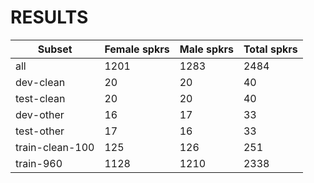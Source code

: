 # RESULTS

| Subset          | Female spkrs | Male spkrs | Total spkrs |
|-----------------|--------------|------------|-------------|
| all             | 1201         | 1283       | 2484        |
| dev-clean       | 20           | 20         | 40          |
| test-clean      | 20           | 20         | 40          |
| dev-other       | 16           | 17         | 33          |
| test-other      | 17           | 16         | 33          |
| train-clean-100 | 125          | 126        | 251         |
| train-960       | 1128         | 1210       | 2338        |
